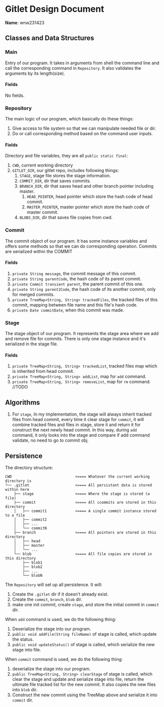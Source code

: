 # Gitlet Design Document

**Name**: wnw231423

## Classes and Data Structures

### Main
Entry of our program. It takes in arguments from shell the command line 
and call the corresponding command in `Repository`. It also validates the
arguments by its length(size).

#### Fields
No fields.


### Repository
The main logic of our program, which basically do these things:
1. Give access to file system so that we can manipulate needed file or dir.
2. Do or call corresponding method based on the command user inputs.

#### Fields
Directory and file variables, they are all `public static final`:
   1. `CWD`, current working directory
   2. `GITLET_DIR`, our gitlet repo, includes following things:
      1. `STAGE`, stage file stores the stage information.
      2. `COMMIT_DIR`, dir that saves commits.
      3. `BRANCH_DIR`, dir that saves head and other branch pointer including master.
         1. `HEAD_POINTER`, head pointer which store the hash code of head commit.
         2. `MASTER_POINTER`, master pointer which store the hash code of master commit.
      4. `BLOBS_DIR`, dir that saves file copies from cwd.


### Commit
The commit object of our program. It has some instance variables and offers
some methods so that we can do corresponding operation. Commits are serialized within
the COMMIT

#### Fields
1. `private String message`, the commit message of this commit.
2. `private String parentCode`, the hash code of its parent commit.
3. `private Commit transient parent`, the parent commit of this one.
4. `private String parent2Code`, the hash code of its another commit, only for merged commits.
5. `private TreeMap<String, String> trackedFiles`, the tracked files of this commit, mapping
    between file name and this file's hash code.
6. `private Date commitDate`, when this commit was made.

### Stage
The stage object of our program. It represents the stage area where we add and remove file for
commits. There is only one stage instance and it's serialized in the stage file.

#### Fields
1. `private TreeMap<String, String> trackedList`, tracked files map which is inherited from head commit.
2. `private TreeMap<String, String> addList`, map for `add` command.
3. `private TreeMap<String, String> removeList`, map for `rm` command. //TODO



## Algorithms
1. For `stage`, In my implementation, the stage will always inherit tracked files from head commit,
   every time it clear stage for `commit`, it will combine tracked files and files in stage,
   store it and return it for construct the next newly head commit. In this way, during `add` command,
   it only looks into the stage and compare if add command validate, no need to go to commit obj.



## Persistence
The directory structure:
```
CWD                             <==== Whatever the current working directory is
└── .gitlet                     <==== All persistant data is stored within here
    ├── stage                   <==== Where the stage is stored (a file)
    ├── commit                  <==== All ccommits are stored in this directory
    │   ├── commit1             <==== A single commit instance stored to a file
    │   ├── commit2
    │   ├── ...
    │   └── commitN
    ├── branch                  <==== All pointers are stored in this directory
    │   ├── head 
    │   ├── master
    │   └── ...
    └── blob                    <==== All file copies are stored in this directory
        ├── blob1 
        ├── blob2
        ├── ...
        └── blobN
```
The `Repository` will set up all persistence. It will:
1. Create the `.gitlet` dir if it doesn't already exist.
2. Create the `commit`, `branch`, `blob` dir.
3. make one init commit, create `stage`, and store the initial commit in `commit` dir.

When `add` command is used, we do the following thing:
1. Deserialize the stage into our program.
2. `public void addFile(String fileName)` of stage is called, which update the status.
3. `public void updateStatus()` of stage is called, which serialize the new stage into file.

When `commit` command is used, we do the following thing:
1. deserialize the stage into our program.
2. `public TreeMap<String, String> clearStage` of stage is called, which clear the stage and
   update and serialize stage into file, return the ultimate file tracked list for the new commit.
   It also copies the new files into `blob` dir.
3. Construct the new commit using the TreeMap above and serialize it into `commit` dir.
